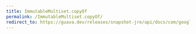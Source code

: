```yaml
---
title: ImmutableMultiset.copyOf
permalink: /ImmutableMultiset.copyOf/
redirect_to: https://guava.dev/releases/snapshot-jre/api/docs/com/google/common/collect/ImmutableMultiset.html#copyOf-E:A-
---
```

